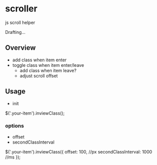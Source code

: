 # scroller
js scroll helper

Drafting...

## Overview
- add class when item enter
- toggle class when item enter/leave
  - add class when item leave?
  - adjust scroll offset
 
## Usage
- init

$('.your-item').inviewClass();



### options

- offset
- secondClassInterval

$('.your-item').inviewClass({
  offset: 100, //px
  secondClassInterval: 1000 //ms
});
  




